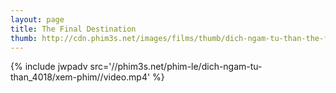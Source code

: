 ```yaml
---
layout: page
title: The Final Destination
thumb: http://cdn.phim3s.net/images/films/thumb/dich-ngam-tu-than-the-final-destination-2009.jpg
---
```

{% include jwpadv src='//phim3s.net/phim-le/dich-ngam-tu-than_4018/xem-phim//video.mp4' %}